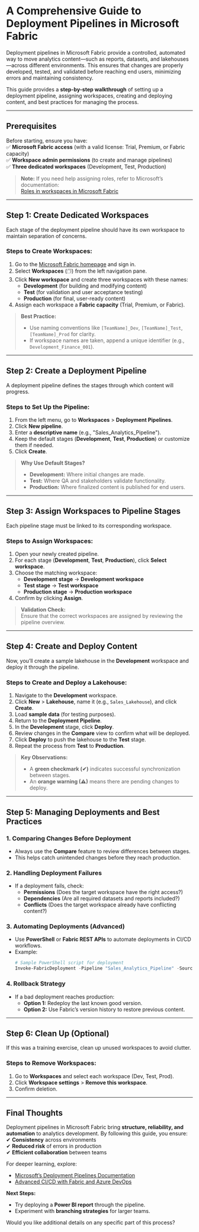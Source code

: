 # **A Comprehensive Guide to Deployment Pipelines in Microsoft Fabric**  

Deployment pipelines in Microsoft Fabric provide a controlled, automated way to move analytics content—such as reports, datasets, and lakehouses—across different environments. This ensures that changes are properly developed, tested, and validated before reaching end users, minimizing errors and maintaining consistency.  

This guide provides a **step-by-step walkthrough** of setting up a deployment pipeline, assigning workspaces, creating and deploying content, and best practices for managing the process.  

---

## **Prerequisites**  
Before starting, ensure you have:  
✅ **Microsoft Fabric access** (with a valid license: Trial, Premium, or Fabric capacity)  
✅ **Workspace admin permissions** (to create and manage pipelines)  
✅ **Three dedicated workspaces** (Development, Test, Production)  

> **Note:** If you need help assigning roles, refer to Microsoft’s documentation:  
> [Roles in workspaces in Microsoft Fabric](https://learn.microsoft.com/en-us/fabric/get-started/roles-workspaces)  

---

## **Step 1: Create Dedicated Workspaces**  
Each stage of the deployment pipeline should have its own workspace to maintain separation of concerns.  

### **Steps to Create Workspaces:**  
1. Go to the [Microsoft Fabric homepage](https://app.fabric.microsoft.com) and sign in.  
2. Select **Workspaces** (🗇) from the left navigation pane.  
3. Click **New workspace** and create three workspaces with these names:  
   - **Development** (for building and modifying content)  
   - **Test** (for validation and user acceptance testing)  
   - **Production** (for final, user-ready content)  
4. Assign each workspace a **Fabric capacity** (Trial, Premium, or Fabric).  

> **Best Practice:**  
> - Use naming conventions like `[TeamName]_Dev`, `[TeamName]_Test`, `[TeamName]_Prod` for clarity.  
> - If workspace names are taken, append a unique identifier (e.g., `Development_Finance_001`).  

---

## **Step 2: Create a Deployment Pipeline**  
A deployment pipeline defines the stages through which content will progress.  

### **Steps to Set Up the Pipeline:**  
1. From the left menu, go to **Workspaces** > **Deployment Pipelines**.  
2. Click **New pipeline**.  
3. Enter a **descriptive name** (e.g., "Sales_Analytics_Pipeline").  
4. Keep the default stages (**Development**, **Test**, **Production**) or customize them if needed.  
5. Click **Create**.  

> **Why Use Default Stages?**  
> - **Development:** Where initial changes are made.  
> - **Test:** Where QA and stakeholders validate functionality.  
> - **Production:** Where finalized content is published for end users.  

---

## **Step 3: Assign Workspaces to Pipeline Stages**  
Each pipeline stage must be linked to its corresponding workspace.  

### **Steps to Assign Workspaces:**  
1. Open your newly created pipeline.  
2. For each stage (**Development**, **Test**, **Production**), click **Select workspace**.  
3. Choose the matching workspace:  
   - **Development stage** → **Development workspace**  
   - **Test stage** → **Test workspace**  
   - **Production stage** → **Production workspace**  
4. Confirm by clicking **Assign**.  

> **Validation Check:**  
> Ensure that the correct workspaces are assigned by reviewing the pipeline overview.  

---

## **Step 4: Create and Deploy Content**  
Now, you’ll create a sample lakehouse in the **Development** workspace and deploy it through the pipeline.  

### **Steps to Create and Deploy a Lakehouse:**  
1. Navigate to the **Development** workspace.  
2. Click **New** > **Lakehouse**, name it (e.g., `Sales_Lakehouse`), and click **Create**.  
3. Load **sample data** (for testing purposes).  
4. Return to the **Deployment Pipeline**.  
5. In the **Development** stage, click **Deploy**.  
6. Review changes in the **Compare** view to confirm what will be deployed.  
7. Click **Deploy** to push the lakehouse to the **Test** stage.  
8. Repeat the process from **Test** to **Production**.  

> **Key Observations:**  
> - A **green checkmark (✔)** indicates successful synchronization between stages.  
> - An **orange warning (⚠)** means there are pending changes to deploy.  

---

## **Step 5: Managing Deployments and Best Practices**  

### **1. Comparing Changes Before Deployment**  
- Always use the **Compare** feature to review differences between stages.  
- This helps catch unintended changes before they reach production.  

### **2. Handling Deployment Failures**  
- If a deployment fails, check:  
  - **Permissions** (Does the target workspace have the right access?)  
  - **Dependencies** (Are all required datasets and reports included?)  
  - **Conflicts** (Does the target workspace already have conflicting content?)  

### **3. Automating Deployments (Advanced)**  
- Use **PowerShell** or **Fabric REST APIs** to automate deployments in CI/CD workflows.  
- Example:  
  ```powershell
  # Sample PowerShell script for deployment
  Invoke-FabricDeployment -Pipeline "Sales_Analytics_Pipeline" -SourceStage "Test" -TargetStage "Production"
  ```

### **4. Rollback Strategy**  
- If a bad deployment reaches production:  
  - **Option 1:** Redeploy the last known good version.  
  - **Option 2:** Use Fabric’s version history to restore previous content.  

---

## **Step 6: Clean Up (Optional)**  
If this was a training exercise, clean up unused workspaces to avoid clutter.  

### **Steps to Remove Workspaces:**  
1. Go to **Workspaces** and select each workspace (Dev, Test, Prod).  
2. Click **Workspace settings** > **Remove this workspace**.  
3. Confirm deletion.  

---

## **Final Thoughts**  
Deployment pipelines in Microsoft Fabric bring **structure, reliability, and automation** to analytics development. By following this guide, you ensure:  
✔ **Consistency** across environments  
✔ **Reduced risk** of errors in production  
✔ **Efficient collaboration** between teams  

For deeper learning, explore:  
- [Microsoft’s Deployment Pipelines Documentation](https://learn.microsoft.com/en-us/fabric/cicd/deployment-pipelines/)  
- [Advanced CI/CD with Fabric and Azure DevOps](https://learn.microsoft.com/en-us/fabric/cicd/continuous-integration-delivery)  

**Next Steps:**  
- Try deploying a **Power BI report** through the pipeline.  
- Experiment with **branching strategies** for larger teams.  

Would you like additional details on any specific part of this process?

